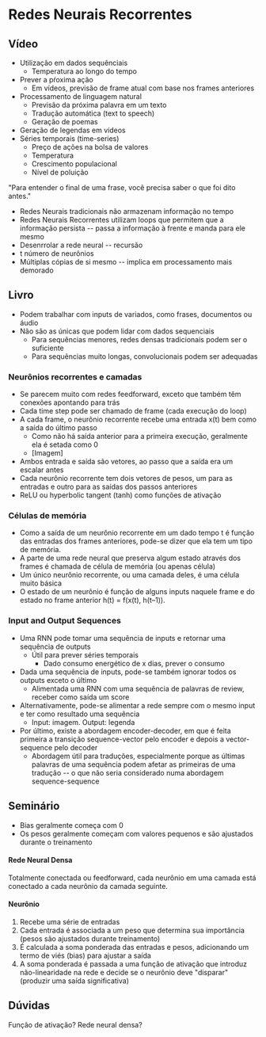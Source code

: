 # Redes Neurais Recorrentes

## Vídeo

- Utilização em dados sequênciais
    - Temperatura ao longo do tempo
- Prever a pŕoxima ação
    - Em vídeos, previsão de frame atual com base nos frames anteriores
- Processamento de linguagem natural
    - Previsão da próxima palavra em um texto
    - Tradução automática (text to speech)
    - Geração de poemas
- Geração de legendas em vídeos
- Séries temporais (time-series)
    - Preço de ações na bolsa de valores
    - Temperatura
    - Crescimento populacional
    - Nível de poluição

"Para entender o final de uma frase, você precisa saber o que foi dito antes."

- Redes Neurais tradicionais não armazenam informação no tempo
- Redes Neurais Recorrentes utilizam loops que permitem que a informação persista -- passa a informação à frente e manda para ele mesmo
- Desenrrolar a rede neural -- recursão 
- t número de neurônios
- Múltiplas cópias de si mesmo -- implica em processamento mais demorado

## Livro

- Podem trabalhar com inputs de variados, como frases, documentos ou áudio
- Não são as únicas que podem lidar com dados sequenciais
    - Para sequências menores, redes densas tradicionais podem ser o suficiente
    - Para sequências muito longas, convolucionais podem ser adequadas

### Neurônios recorrentes e camadas

- Se parecem muito com redes feedforward, exceto que também têm conexões apontando para trás
- Cada time step pode ser chamado de frame (cada execução do loop)
- A cada frame, o neurônio recorrente recebe uma entrada x(t) bem como a saída do último passo
    - Como não há saída anterior para a primeira execução, geralmente ela é setada como 0
    - [Imagem]
- Ambos entrada e saída são vetores, ao passo que a saída era um escalar antes
- Cada neurônio recorrente tem dois vetores de pesos, um para as entradas e outro para as saídas dos passos anteriores
- ReLU ou hyperbolic tangent (tanh) como funções de ativação

### Células de memória

- Como a saída de um neurônio recorrente em um dado tempo t é função das entradas dos frames anteriores, pode-se dizer que ela tem um tipo de memória.
- A parte de uma rede neural que preserva algum estado através dos frames é chamada de célula de memória (ou apenas célula)
- Um único neurônio recorrente, ou uma camada deles, é uma célula muito básica
- O estado de um neurônio é função de alguns inputs naquele frame e do estado no frame anterior h(t) = f(x(t), h(t–1)).

### Input and Output Sequences

- Uma RNN pode tomar uma sequência de inputs e retornar uma sequência de outputs
    - Útil para prever séries temporais
        - Dado consumo energético de x dias, prever o consumo 
- Dada uma sequência de inputs, pode-se também ignorar todos os outputs exceto o último
    - Alimentada uma RNN com uma sequência de palavras de review, receber como saída um score
- Alternativamente, pode-se alimentar a rede sempre com o mesmo input e ter como resultado uma sequência
    - Input: imagem. Output: legenda
- Por último, existe a abordagem encoder-decoder, em que é feita primeira a transição sequence-vector pelo encoder e depois a vector-sequence pelo decoder
    - Abordagem útil para traduções, especialmente porque as últimas palavras de uma sequência podem afetar as primeiras de uma tradução -- o que não seria considerado numa abordagem sequence-sequence


## Seminário

- Bias geralmente começa com 0
- Os pesos geralmente começam com valores pequenos e são ajustados durante o treinamento


#### Rede Neural Densa

Totalmente conectada ou feedforward, cada neurônio em uma camada está conectado a cada neurônio da camada seguinte.

#### Neurônio

1. Recebe uma série de entradas
2. Cada entrada é associada a um peso que determina sua importância (pesos são ajustados durante treinamento)
3. É calculada a soma ponderada das entradas e pesos, adicionando um termo de viés (bias) para ajustar a saída
4. A soma ponderada é passada a uma função de ativação que introduz não-linearidade na rede e decide se o neurônio deve "disparar" (produzir uma saída significativa)

## Dúvidas

Função de ativação?
Rede neural densa?